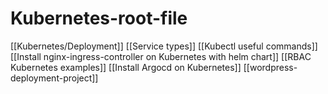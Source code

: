 # Kubernetes-root-file
[[Kubernetes/Deployment]]
[[Service types]]
[[Kubectl useful commands]]
[[Install nginx-ingress-controller on Kubernetes with helm chart]]
[[RBAC Kubernetes examples]]
[[Install Argocd on Kubernetes]]
[[wordpress-deployment-project]]